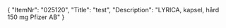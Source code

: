 {
  "ItemNr": "025120",
  "Title": "test",
  "Description": "LYRICA, kapsel, hård 150 mg Pfizer AB"
}